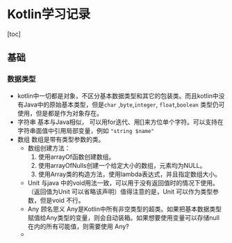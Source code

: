 # Kotlin学习记录
[toc]
## 基础
### 数据类型
  * kotlin中一切都是对象，不区分基本数据类型和其它的包装类。而且kotlin中没有Java中的原始基本类型，但是`char` ,`byte`,`integer`,
      `float`,`boolean` 类型仍可使用，但是都是作为对象存在。
 * 字符串 基本与Java相似， 可以用for迭代、用[]来方位单个字符。可以支持在字符串面值中引用局部变量，例如 `"string $name"`
 * 数组 数组是带有类型参数的类。
    * 数组创建方法：
        1. 使用arrayOf函数创建数组。
        2. 使用arrayOfNulls创建一个给定大小的数组，元素均为NULL。
        3. 使用Array类的构造方法，使用lambda表达式，并且指定数组大小。
    * Unit 与java 中的void用法一致，可以用于没有返回值时的情况下使用。（返回值为Unit 可以省略该声明）值得注意的是，Unit
      可以作为类型参数，但是void 不行。
    * Any 顾名思义 Any是Kotlin中所有非空类型的超类。如果把基本数据类型赋值给Any类型的变量，则会自动装箱。如果想要使用变量可以存储null
      在内的所有可能值，则需要使用 Any?
    *
    
